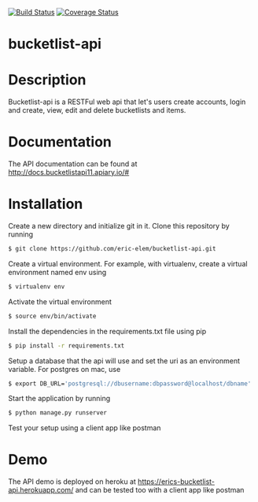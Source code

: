 [![Build Status](https://travis-ci.org/eric-elem/bucketlist-api.svg?branch=develop)](https://travis-ci.org/eric-elem/bucketlist-api)
[![Coverage Status](https://coveralls.io/repos/github/eric-elem/bucketlist-api/badge.svg?branch=develop)](https://coveralls.io/github/eric-elem/bucketlist-api?branch=develop)

# bucketlist-api

# Description
Bucketlist-api is a RESTFul web api that let's users create accounts, login and create, view, edit and delete bucketlists and items.

# Documentation
The API documentation can be found at http://docs.bucketlistapi11.apiary.io/#

# Installation

Create a new directory and initialize git in it. Clone this repository by running
```sh
$ git clone https://github.com/eric-elem/bucketlist-api.git
```
Create a virtual environment. For example, with virtualenv, create a virtual environment named env using
```sh
$ virtualenv env
```
Activate the virtual environment
```sh
$ source env/bin/activate
```
Install the dependencies in the requirements.txt file using pip
```sh
$ pip install -r requirements.txt
```
Setup a database that the api will use and set the uri as an environment variable. For postgres on mac, use
```sh
$ export DB_URL='postgresql://dbusername:dbpassword@localhost/dbname'
```
Start the application by running
```sh
$ python manage.py runserver
```
Test your setup using a client app like postman

# Demo
The API demo is deployed on heroku at https://erics-bucketlist-api.herokuapp.com/ and can be tested too with a client app like postman